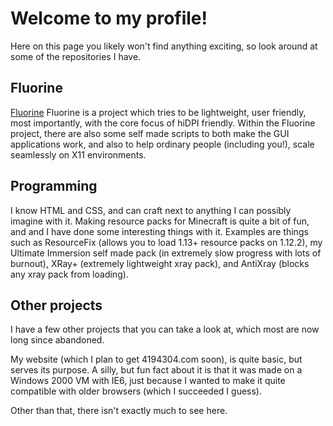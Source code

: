 # Welcome to my profile!
Here on this page you likely won't find anything exciting, so look around at some of the repositories I have.

## Fluorine
[Fluorine](https://github.com/4194304) Fluorine is a project which tries to be lightweight, user friendly, most importantly, with the core focus of hiDPI friendly. Within the Fluorine project, there are also some self made scripts to both make the GUI applications work, and also to help ordinary people (including you!), scale seamlessly on X11 environments.

## Programming
I know HTML and CSS, and can craft next to anything I can possibly imagine with it. Making resource packs for Minecraft is quite a bit of fun, and and I have done some interesting things with it. Examples are things such as ResourceFix (allows you to load 1.13+ resource packs on 1.12.2), my Ultimate Immersion self made pack (in extremely slow progress with lots of burnout), XRay+ (extremely lightweight xray pack), and AntiXray (blocks any xray pack from loading).

## Other projects
I have a few other projects that you can take a look at, which most are now long since abandoned.

My website (which I plan to get 4194304.com soon), is quite basic, but serves its purpose. A silly, but fun fact about it is that it was made on a Windows 2000 VM with IE6, just because I wanted to make it quite compatible with older browsers (which I succeeded I guess).

Other than that, there isn't exactly much to see here.
